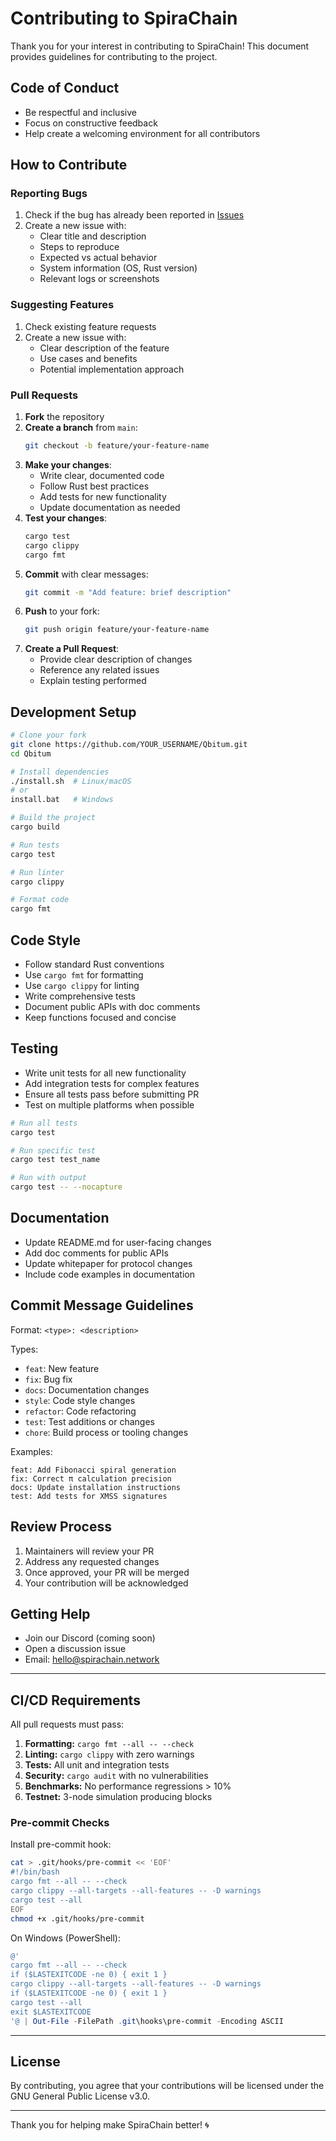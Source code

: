 # Contributing to SpiraChain

Thank you for your interest in contributing to SpiraChain! This document provides guidelines for contributing to the project.

## Code of Conduct

- Be respectful and inclusive
- Focus on constructive feedback
- Help create a welcoming environment for all contributors

## How to Contribute

### Reporting Bugs

1. Check if the bug has already been reported in [Issues](https://github.com/iyotee/Qbitum/issues)
2. Create a new issue with:
   - Clear title and description
   - Steps to reproduce
   - Expected vs actual behavior
   - System information (OS, Rust version)
   - Relevant logs or screenshots

### Suggesting Features

1. Check existing feature requests
2. Create a new issue with:
   - Clear description of the feature
   - Use cases and benefits
   - Potential implementation approach

### Pull Requests

1. **Fork** the repository
2. **Create a branch** from `main`:
   ```bash
   git checkout -b feature/your-feature-name
   ```
3. **Make your changes**:
   - Write clear, documented code
   - Follow Rust best practices
   - Add tests for new functionality
   - Update documentation as needed
4. **Test your changes**:
   ```bash
   cargo test
   cargo clippy
   cargo fmt
   ```
5. **Commit** with clear messages:
   ```bash
   git commit -m "Add feature: brief description"
   ```
6. **Push** to your fork:
   ```bash
   git push origin feature/your-feature-name
   ```
7. **Create a Pull Request**:
   - Provide clear description of changes
   - Reference any related issues
   - Explain testing performed

## Development Setup

```bash
# Clone your fork
git clone https://github.com/YOUR_USERNAME/Qbitum.git
cd Qbitum

# Install dependencies
./install.sh  # Linux/macOS
# or
install.bat   # Windows

# Build the project
cargo build

# Run tests
cargo test

# Run linter
cargo clippy

# Format code
cargo fmt
```

## Code Style

- Follow standard Rust conventions
- Use `cargo fmt` for formatting
- Use `cargo clippy` for linting
- Write comprehensive tests
- Document public APIs with doc comments
- Keep functions focused and concise

## Testing

- Write unit tests for all new functionality
- Add integration tests for complex features
- Ensure all tests pass before submitting PR
- Test on multiple platforms when possible

```bash
# Run all tests
cargo test

# Run specific test
cargo test test_name

# Run with output
cargo test -- --nocapture
```

## Documentation

- Update README.md for user-facing changes
- Add doc comments for public APIs
- Update whitepaper for protocol changes
- Include code examples in documentation

## Commit Message Guidelines

Format: `<type>: <description>`

Types:
- `feat`: New feature
- `fix`: Bug fix
- `docs`: Documentation changes
- `style`: Code style changes
- `refactor`: Code refactoring
- `test`: Test additions or changes
- `chore`: Build process or tooling changes

Examples:
```
feat: Add Fibonacci spiral generation
fix: Correct π calculation precision
docs: Update installation instructions
test: Add tests for XMSS signatures
```

## Review Process

1. Maintainers will review your PR
2. Address any requested changes
3. Once approved, your PR will be merged
4. Your contribution will be acknowledged

## Getting Help

- Join our Discord (coming soon)
- Open a discussion issue
- Email: hello@spirachain.network

---

## CI/CD Requirements

All pull requests must pass:

1. **Formatting:** `cargo fmt --all -- --check`
2. **Linting:** `cargo clippy` with zero warnings
3. **Tests:** All unit and integration tests
4. **Security:** `cargo audit` with no vulnerabilities
5. **Benchmarks:** No performance regressions > 10%
6. **Testnet:** 3-node simulation producing blocks

### Pre-commit Checks

Install pre-commit hook:

```bash
cat > .git/hooks/pre-commit << 'EOF'
#!/bin/bash
cargo fmt --all -- --check
cargo clippy --all-targets --all-features -- -D warnings
cargo test --all
EOF
chmod +x .git/hooks/pre-commit
```

On Windows (PowerShell):

```powershell
@'
cargo fmt --all -- --check
if ($LASTEXITCODE -ne 0) { exit 1 }
cargo clippy --all-targets --all-features -- -D warnings
if ($LASTEXITCODE -ne 0) { exit 1 }
cargo test --all
exit $LASTEXITCODE
'@ | Out-File -FilePath .git\hooks\pre-commit -Encoding ASCII
```

---

## License

By contributing, you agree that your contributions will be licensed under the GNU General Public License v3.0.

---

Thank you for helping make SpiraChain better! 🌀


